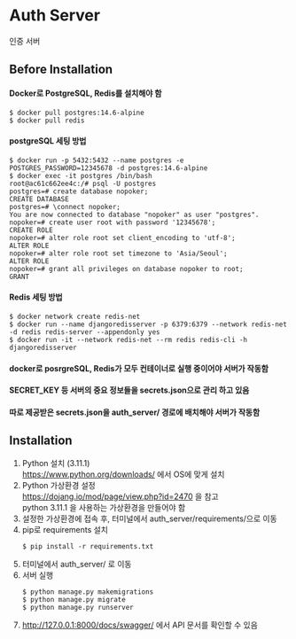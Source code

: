 # Auth Server

인증 서버

## Before Installation

#### Docker로 PostgreSQL, Redis를 설치해야 함

```
$ docker pull postgres:14.6-alpine
$ docker pull redis
```

#### postgreSQL 세팅 방법

```
$ docker run -p 5432:5432 --name postgres -e POSTGRES_PASSWORD=12345678 -d postgres:14.6-alpine
$ docker exec -it postgres /bin/bash
root@ac61c662ee4c:/# psql -U postgres
postgres=# create database nopoker;
CREATE DATABASE
postgres=# \connect nopoker;
You are now connected to database "nopoker" as user "postgres".
nopoker=# create user root with password '12345678';
CREATE ROLE
nopoker=# alter role root set client_encoding to 'utf-8';
ALTER ROLE
nopoker=# alter role root set timezone to 'Asia/Seoul';
ALTER ROLE
nopoker=# grant all privileges on database nopoker to root;
GRANT
```

#### Redis 세팅 방법

```
$ docker network create redis-net
$ docker run --name djangoredisserver -p 6379:6379 --network redis-net -d redis redis-server --appendonly yes
$ docker run -it --network redis-net --rm redis redis-cli -h djangoredisserver
```

#### docker로 posrgreSQL, Redis가 모두 컨테이너로 실행 중이어야 서버가 작동함

#### SECRET_KEY 등 서버의 중요 정보들을 secrets.json으로 관리 하고 있음

#### 따로 제공받은 secrets.json을 auth_server/ 경로에 배치해야 서버가 작동함

## Installation

1. Python 설치 (3.11.1)\
   https://www.python.org/downloads/ 에서 OS에 맞게 설치
2. Python 가상환경 설정\
   https://dojang.io/mod/page/view.php?id=2470 을 참고\
   python 3.11.1 을 사용하는 가상환경을 만들어야 함
3. 설정한 가상환경에 접속 후, 터미널에서 auth_server/requirements/으로 이동
4. pip로 requirements 설치
   ```
   $ pip install -r requirements.txt
   ```
5. 터미널에서 auth_server/ 로 이동
6. 서버 실행
   ```
   $ python manage.py makemigrations
   $ python manage.py migrate
   $ python manage.py runserver
   ```
7. http://127.0.0.1:8000/docs/swagger/ 에서 API 문서를 확인할 수 있음
